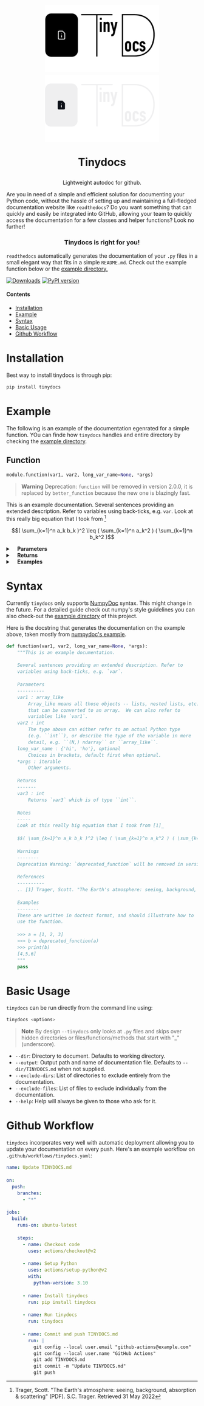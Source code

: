 <h1 align="center">
  <img src="assets/logo_white.png#gh-light-mode-only"  width="300">
  <img src="assets/logo_dark.png#gh-dark-mode-only"  width="300">
  <p>Tinydocs</p>
</h1>

<p align="center">
Lightweight autodoc for github.
</p>

Are you in need of a simple and efficient solution for documenting your Python code, without the hassle of setting up and maintaining a full-fledged documentation website like `readthedocs`? Do you want something that can quickly and easily be integrated into GitHub, allowing your team to quickly access the documentation for a few classes and helper functions? Look no further!

<h3 align="center">Tinydocs is right for you!</h3>

`readthedocs` automatically generates the documentation of your `.py` files in a small elegant way that fits in a simple `README.md`. Check out the example function below or the [example directory.](#https://github.com/antonio-leitao/tinydocs/tree/master/example)

[![Downloads](https://pepy.tech/badge/jet-test)](https://pepy.tech/project/tinydocs)
[![PyPI version](https://badge.fury.io/py/jet-test.svg)](https://pypi.org/project/tinydocs/)

#### Contents

- [Installation](#installation)
- [Example](#example)
- [Syntax](#syntax)
- [Basic Usage](#basic_usage)
- [Github Workflow](#github-workflow)

# Installation

Best way to install tinydocs is through pip:

```sh
pip install tinydocs
```

# Example

The following is an example of the documentation egenrated for a simple function. YOu can finde how `tinydocs` handles and entire directory by checking the [example directory](#https://github.com/antonio-leitao/tinydocs/tree/master/example).

## Function

```python
module.function(var1, var2, long_var_name=None, *args)
```

> **Warning** Deprecation: `function` will be removed in version 2.0.0, it is replaced by `better_function` because the new one is blazingly fast.

This is an example documentation.
Several sentences providing an extended description. Refer to
variables using back-ticks, e.g. `var`.
Look at this really big equation that I took from [^1]

$$( \sum_{k=1}^n a_k b_k )^2 \leq ( \sum_{k=1}^n a_k^2 ) ( \sum_{k=1}^n b_k^2 )$$

<details closed><summary>&emsp;<b>Parameters</b></summary><p/><ul><li><code>var1</code>: array_like<br>&emsp;Array_like means all those objects -- lists, nested lists, etc. --
that can be converted to an array.  We can also refer to
variables like `var1`.</li><li><code>var2</code>: int<br>&emsp;The type above can either refer to an actual Python type
(e.g. ``int``), or describe the type of the variable in more
detail, e.g. ``(N,) ndarray`` or ``array_like``.</li><li><code>long_var_name</code>: {'hi', 'ho'}, optional<br>&emsp;Choices in brackets, default first when optional.</li><li><code>*args</code>: iterable<br>&emsp;Other arguments.</li></ul></details><details closed><summary>&emsp;<b>Returns</b></summary><p/><ul><li><code>var3</code>: int<br>&emsp;Returns `var3` which is of type ``int``.</li></ul></details><details closed><summary>&emsp;<b>Examples</b></summary><p/>

These are written in doctest format, and should illustrate how to
use the function.

```python
>>> a = [1, 2, 3]
>>> b = deprecated_function(a)
>>> print(b)
[4,5,6]
```

</details>

[^1]: Trager, Scott. "The Earth's atmosphere: seeing, background, absorption & scattering" (PDF). S.C. Trager. Retrieved 31 May 2022

# Syntax

Currently `tinydocs` only supports [NumpyDoc](#https://numpydoc.readthedocs.io/en/latest/format.html) syntax. This might change in the future. For a detailed guide check out numpy's style guidelines you can also check-out the [example directory](#https://github.com/antonio-leitao/tinydocs/tree/master/example) of this project.

Here is the docstring that generates the documentation on the example above, taken mostly from [numpydoc's example](#https://numpydoc.readthedocs.io/en/latest/example.html#example).

```python
def function(var1, var2, long_var_name=None, *args):
    """This is an example documentation.

    Several sentences providing an extended description. Refer to
    variables using back-ticks, e.g. `var`.

    Parameters
    ----------
    var1 : array_like
        Array_like means all those objects -- lists, nested lists, etc. --
        that can be converted to an array.  We can also refer to
        variables like `var1`.
    var2 : int
        The type above can either refer to an actual Python type
        (e.g. ``int``), or describe the type of the variable in more
        detail, e.g. ``(N,) ndarray`` or ``array_like``.
    long_var_name : {'hi', 'ho'}, optional
        Choices in brackets, default first when optional.
    *args : iterable
        Other arguments.

    Returns
    -------
    var3 : int
        Returns `var3` which is of type ``int``.

    Notes
    -----
    Look at this really big equation that I took from [1]_

    $$( \sum_{k=1}^n a_k b_k )^2 \leq ( \sum_{k=1}^n a_k^2 ) ( \sum_{k=1}^n b_k^2 )$$

    Warnings
    --------
    Deprecation Warning: `deprecated_function` will be removed in version 2.0.0, it is replaced by `better_function` because the new one is blazingly fast.

    References
    ----------
    .. [1] Trager, Scott. "The Earth's atmosphere: seeing, background, absorption & scattering" (PDF). S.C. Trager. Retrieved 31 May 2022

    Examples
    --------
    These are written in doctest format, and should illustrate how to
    use the function.

    >>> a = [1, 2, 3]
    >>> b = deprecated_function(a)
    >>> print(b)
    [4,5,6]
    """
    pass
```

# Basic Usage

`tinydocs` can be run directly from the command line using:

```sh
tinydocs <options>
```

> **Note** By design `--tinydocs` only looks at `.py` files and skips over hidden directories or files/functions/methods that start with "\_"(underscore).

- `--dir`: Directory to document. Defaults to working directory.
- `--output`: Output path and name of documentation file. Defaults to `--dir/TINYDOCS.md` when not supplied.
- `--exclude-dirs`: List of directories to exclude entirely from the documentation.
- `--exclude-files`: List of files to exclude individually from the documentation.
- `--help`: Help will always be given to those who ask for it.

# Github Workflow

`tinydocs` incorporates very well with automatic deployment allowing you to update your documentation on every push. Here's an example workflow on
`.github/workflows/tinydocs.yaml`:

```yaml
name: Update TINYDOCS.md

on:
  push:
    branches:
      - "*"

jobs:
  build:
    runs-on: ubuntu-latest

    steps:
      - name: Checkout code
        uses: actions/checkout@v2

      - name: Setup Python
        uses: actions/setup-python@v2
        with:
          python-version: 3.10

      - name: Install tinydocs
        run: pip install tinydocs

      - name: Run tinydocs
        run: tinydocs

      - name: Commit and push TINYDOCS.md
        run: |
          git config --local user.email "github-actions@example.com"
          git config --local user.name "GitHub Actions"
          git add TINYDOCS.md
          git commit -m "Update TINYDOCS.md"
          git push
```
